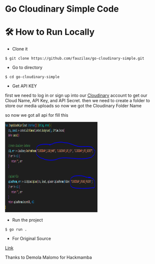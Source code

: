 # Go Cloudinary Simple Code

# 🛠️ How to Run Locally

- Clone it

```
$ git clone https://github.com/fauzilax/go-cloudinary-simple.git
```

- Go to directory

```
$ cd go-cloudinary-simple
```
- Get API KEY

first we need to log in or sign up into our <a href="https://cloudinary.com/" >Cloudinary</a> account to get our Cloud Name, API Key, and API Secret. 
then we need to create a folder to store our media uploads so now we got the Cloudinary Folder Name

so now we got all api for fill this

<img src="img.PNG" width="304" height="297">

- Run the project
```
$ go run .
```
- For Original Source

<a href="https://dev.to/hackmamba/robust-media-upload-with-golang-and-cloudinary-echo-version-5cd8" >Link</a>

Thanks to Demola Malomo for Hackmamba
